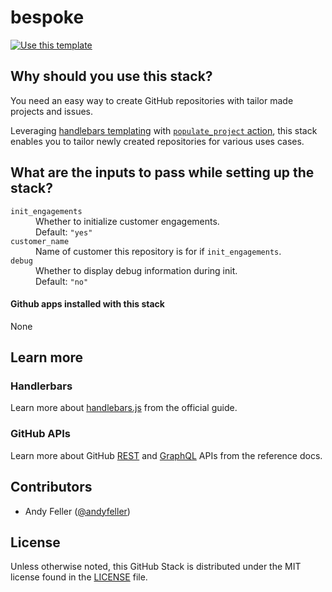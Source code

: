 # bespoke

[![Use this template](https://github.com/stack-instance/badge.svg)](https://github.com/stack-instance?stack_template_owner=andyfeller&stack_template_repo=bespoke)

## Why should you use this stack?
You need an easy way to create GitHub repositories with tailor made projects and issues.

Leveraging [handlebars templating](https://handlebarsjs.com/) with [`populate_project` action](.github/actions/populate_project), this stack enables you to tailor newly created repositories for various uses cases.

## What are the inputs to pass while setting up the stack?

<dl>
    <dt><code>init_engagements</code></dt>
    <dd>
        Whether to initialize customer engagements.
    </dd>
    <dd>
        Default: <code>"yes"</code>
    </dd>
    <dt><code>customer_name</code></dt>
    <dd>
        Name of customer this repository is for if <code>init_engagements</code>.
    </dd>
    <dt><code>debug</code></dt>
    <dd>
        Whether to display debug information during init.
    </dd>
    <dd>
        Default: <code>"no"</code>
    </dd>
</dl>

#### Github apps installed with this stack
None

## Learn more

### Handlerbars
Learn more about [handlebars.js](https://handlebarsjs.com/guide/) from the official guide.

### GitHub APIs
Learn more about GitHub [REST](https://docs.github.com/en/rest/reference) and [GraphQL](https://docs.github.com/en/graphql/reference) APIs from the reference docs.

## Contributors
- Andy Feller ([@andyfeller](https://github.com/andyfeller))

## License
Unless otherwise noted, this GitHub Stack is distributed under the MIT license found in the [LICENSE](./LICENSE) file.
